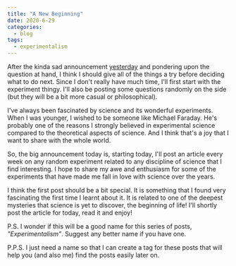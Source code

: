```yaml
---
title: "A New Beginning"
date: 2020-6-29
categories:
  - blog
tags:
  - experimentalism
---
```


After the kinda sad announcement [yesterday](https://aceking007.github.io/blog/The-End/) and pondering upon the question at hand, I think I should give all of the things a try before deciding what to do next. Since I don't really have much time, I'll first start with the experiment thingy. I'll also be posting some questions randomly on the side (but they will be a bit more casual or philosophical).

I've always been fascinated by science and its wonderful experiments. When I was younger, I wished to be someone like Michael Faraday. He's probably one of the reasons I strongly believed in experimental science compared to the theoretical aspects of science. And I think that's a joy that I want to share with the whole world.

So, the big announcement today is, starting today, I'll post an article every week on any random experiment related to any discipline of science that I find interesting. I hope to share my awe and enthusiasm for some of the experiments that have made me fall in love with science over the years.

I think the first post should be a bit special. It is something that I found very fascinating the first time I learnt about it. It is related to one of the deepest mysteries that science is yet to discover, the beginning of life! I'll shortly post the article for today, read it and enjoy!

P.S. I wonder if this will be a good name for this series of posts, *"Experimentalism"*. Suggest any better name if you have one.

P.P.S. I just need a name so that I can create a tag for these posts that will help you (and also me) find the posts easily later on.
